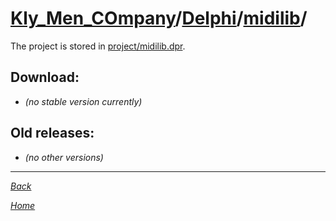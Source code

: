 ﻿# [Kly_Men_COmpany](https://github.com/aleksusklim/Kly_Men_COmpany "Kly_Men_COmpany")/[Delphi](https://github.com/aleksusklim/Kly_Men_COmpany/tree/master/Delphi "Kly_Men_COmpany/Delphi/")/[midilib](https://github.com/aleksusklim/midilib "Kly_Men_COmpany/Delphi/midilib/")/

The project is stored in [project/midilib.dpr](./project/midilib.dpr).

## Download:

- _(no stable version currently)_

## Old releases:

- _(no other versions)_

---

_[Back](https://github.com/aleksusklim/Kly_Men_COmpany/tree/master/Delphi "Kly_Men_COmpany/Delphi/")_

_[Home](https://github.com/aleksusklim/Kly_Men_COmpany "Kly_Men_COmpany")_
